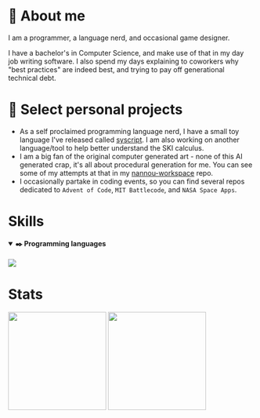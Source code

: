 <!--
Welcome to my README.
Eventually I will put something hidden here in the comments.
Until that point, congrats on realizing I would probably put something here!
-->

# 🦉 About me

I am a programmer, a language nerd, and occasional game designer.

I have a bachelor's in Computer Science, and make use of that in my day job writing software. I also spend my days explaining to coworkers why "best practices" are indeed best, and trying to pay off generational technical debt.


# 🌱 Select personal projects

- As a self proclaimed programming language nerd, I have a small toy language I've released called [syscript](https://github.com/SLaGrave/syscript). I am also working on another language/tool to help better understand the SKI calculus.
- I am a big fan of the original computer generated art - none of this AI generated crap, it's all about procedural generation for me. You can see some of my attempts at that in my [nannou-workspace](https://github.com/SLaGrave/nannou-workspace) repo.
- I occasionally partake in coding events, so you can find several repos dedicated to `Advent of Code`, `MIT Battlecode`, and `NASA Space Apps`.

# Skills

<details open>
  <summary><b>✒️ Programming languages</b></summary>
  <br>
  <img src="https://skillicons.dev/icons?i=python,rust,java,c,cpp,cs,svelte,gdscript">
</details>


# Stats

<a><img align="center" height=200 src="https://github-readme-stats.vercel.app/api?username=SLaGrave&show_icons=true&theme=synthwave&hide_rank=true&hide=stars"></a>
<a><img align="center" height=200 src="https://github-readme-stats.vercel.app/api/top-langs/?username=SLaGrave&hide=html&layout=donut&theme=synthwave"></a>
